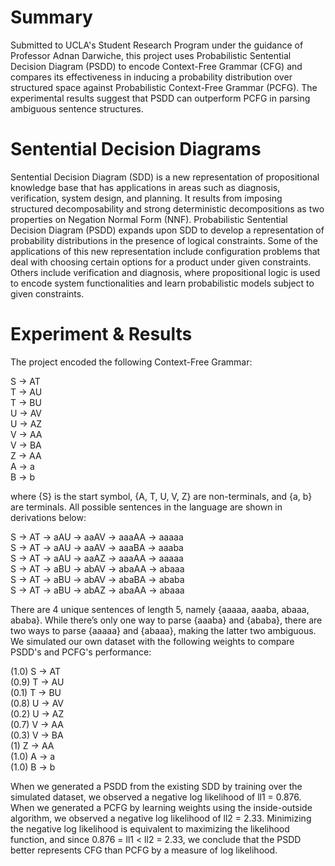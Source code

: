# Summary
Submitted to UCLA's Student Research Program under the guidance of Professor Adnan Darwiche, this project uses Probabilistic Sentential Decision Diagram (PSDD) to encode Context-Free Grammar (CFG) and compares its effectiveness in inducing a probability distribution over structured space against Probabilistic Context-Free Grammar (PCFG). The experimental results suggest that PSDD can outperform PCFG in parsing ambiguous sentence structures.

# Sentential Decision Diagrams
Sentential Decision Diagram (SDD) is a new representation of propositional knowledge base that has applications in areas such as diagnosis, verification, system design, and planning. It results from imposing structured decomposability and strong deterministic decompositions as two properties on Negation Normal Form (NNF). Probabilistic Sentential Decision Diagram (PSDD) expands upon SDD to develop a representation of probability distributions in the presence of logical constraints. Some of the applications of this new representation include configuration problems that deal with choosing certain options for a product under given constraints. Others include verification and diagnosis, where propositional logic is used to encode system functionalities and learn probabilistic models subject to given constraints.

# Experiment & Results
The project encoded the following Context-Free Grammar:

S → AT  
T → AU  
T → BU  
U → AV  
U → AZ  
V → AA  
V → BA  
Z → AA  
A → a  
B → b  

where {S} is the start symbol, {A, T, U, V, Z} are non-terminals, and {a, b} are terminals. All possible sentences in the language are shown in derivations below:

S → AT → aAU → aaAV → aaaAA → aaaaa  
S → AT → aAU → aaAV → aaaBA → aaaba  
S → AT → aAU → aaAZ → aaaAA → aaaaa  
S → AT → aBU → abAV → abaAA → abaaa  
S → AT → aBU → abAV → abaBA → ababa  
S → AT → aBU → abAZ → abaAA → abaaa  

There are 4 unique sentences of length 5, namely {aaaaa, aaaba, abaaa, ababa}. While there’s only one way to parse {aaaba} and {ababa}, there are two ways to parse {aaaaa} and {abaaa}, making the latter two ambiguous. We simulated our own dataset with the following weights to compare PSDD's and PCFG's performance:

(1.0) S → AT  
(0.9) T → AU  
(0.1) T → BU  
(0.8) U → AV  
(0.2) U → AZ  
(0.7) V → AA  
(0.3) V → BA  
(1) Z → AA  
(1.0) A → a  
(1.0) B → b  

When we generated a PSDD from the existing SDD by training over the simulated dataset, we observed a negative log likelihood of ll1 = 0.876. When we generated a PCFG by learning weights using the inside-outside algorithm, we observed a negative log likelihood of ll2 = 2.33. Minimizing the negative log likelihood is equivalent to maximizing the likelihood function, and since 0.876 = ll1 < ll2 = 2.33, we conclude that the PSDD better represents CFG than PCFG by a measure of log likelihood.
